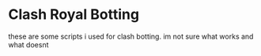# Clash Royal Botting
 these are some scripts i used for clash botting. im not sure what works and what doesnt

